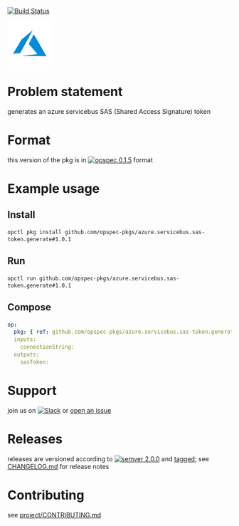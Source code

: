 [![Build Status](https://travis-ci.org/opspec-pkgs/azure.servicebus.sas-token.generate.svg?branch=master)](https://travis-ci.org/opspec-pkgs/azure.servicebus.sas-token.generate)

<img src="icon.svg" alt="icon" height="100px">

# Problem statement

generates an azure servicebus SAS (Shared Access Signature) token

# Format

this version of the pkg is in [![opspec 0.1.5](https://img.shields.io/badge/opspec-0.1.5-brightgreen.svg?colorA=6b6b6b&colorB=fc16be)](https://opspec.io/0.1.5/packages.html) format

# Example usage

## Install

```shell
opctl pkg install github.com/opspec-pkgs/azure.servicebus.sas-token.generate#1.0.1
```

## Run

```
opctl run github.com/opspec-pkgs/azure.servicebus.sas-token.generate#1.0.1
```

## Compose

```yaml
op:
  pkg: { ref: github.com/opspec-pkgs/azure.servicebus.sas-token.generate#1.0.1 }
  inputs:
    connectionString:
  outputs:
    sasToken:
```

# Support

join us on
[![Slack](https://opspec-slackin.herokuapp.com/badge.svg)](https://opspec-slackin.herokuapp.com/)
or
[open an issue](https://github.com/opspec-pkgs/azure.servicebus.sas-token.generate/issues)

# Releases

releases are versioned according to
[![semver 2.0.0](https://img.shields.io/badge/semver-2.0.0-brightgreen.svg)](http://semver.org/spec/v2.0.0.html)
and [tagged](https://git-scm.com/book/en/v2/Git-Basics-Tagging); see
[CHANGELOG.md](CHANGELOG.md) for release notes

# Contributing

see
[project/CONTRIBUTING.md](https://github.com/opspec-pkgs/project/blob/master/CONTRIBUTING.md)

